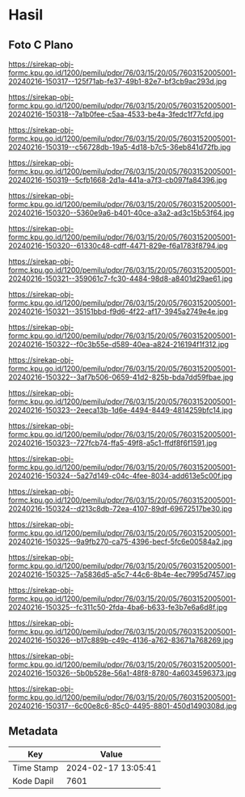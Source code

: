 # Hasil

## Foto C Plano

https://sirekap-obj-formc.kpu.go.id/1200/pemilu/pdpr/76/03/15/20/05/7603152005001-20240216-150317--125f71ab-fe37-49b1-82e7-bf3cb9ac293d.jpg

https://sirekap-obj-formc.kpu.go.id/1200/pemilu/pdpr/76/03/15/20/05/7603152005001-20240216-150318--7a1b0fee-c5aa-4533-be4a-3fedc1f77cfd.jpg

https://sirekap-obj-formc.kpu.go.id/1200/pemilu/pdpr/76/03/15/20/05/7603152005001-20240216-150319--c56728db-19a5-4d18-b7c5-36eb841d72fb.jpg

https://sirekap-obj-formc.kpu.go.id/1200/pemilu/pdpr/76/03/15/20/05/7603152005001-20240216-150319--5cfb1668-2d1a-441a-a7f3-cb097fa84396.jpg

https://sirekap-obj-formc.kpu.go.id/1200/pemilu/pdpr/76/03/15/20/05/7603152005001-20240216-150320--5360e9a6-b401-40ce-a3a2-ad3c15b53f64.jpg

https://sirekap-obj-formc.kpu.go.id/1200/pemilu/pdpr/76/03/15/20/05/7603152005001-20240216-150320--61330c48-cdff-4471-829e-f6a1783f8794.jpg

https://sirekap-obj-formc.kpu.go.id/1200/pemilu/pdpr/76/03/15/20/05/7603152005001-20240216-150321--359061c7-fc30-4484-98d8-a8401d29ae61.jpg

https://sirekap-obj-formc.kpu.go.id/1200/pemilu/pdpr/76/03/15/20/05/7603152005001-20240216-150321--35151bbd-f9d6-4f22-af17-3945a2749e4e.jpg

https://sirekap-obj-formc.kpu.go.id/1200/pemilu/pdpr/76/03/15/20/05/7603152005001-20240216-150322--f0c3b55e-d589-40ea-a824-216194f1f312.jpg

https://sirekap-obj-formc.kpu.go.id/1200/pemilu/pdpr/76/03/15/20/05/7603152005001-20240216-150322--3af7b506-0659-41d2-825b-bda7dd59fbae.jpg

https://sirekap-obj-formc.kpu.go.id/1200/pemilu/pdpr/76/03/15/20/05/7603152005001-20240216-150323--2eeca13b-1d6e-4494-8449-4814259bfc14.jpg

https://sirekap-obj-formc.kpu.go.id/1200/pemilu/pdpr/76/03/15/20/05/7603152005001-20240216-150323--727fcb74-ffa5-49f8-a5c1-ffdf8f6f1591.jpg

https://sirekap-obj-formc.kpu.go.id/1200/pemilu/pdpr/76/03/15/20/05/7603152005001-20240216-150324--5a27d149-c04c-4fee-8034-add613e5c00f.jpg

https://sirekap-obj-formc.kpu.go.id/1200/pemilu/pdpr/76/03/15/20/05/7603152005001-20240216-150324--d213c8db-72ea-4107-89df-69672517be30.jpg

https://sirekap-obj-formc.kpu.go.id/1200/pemilu/pdpr/76/03/15/20/05/7603152005001-20240216-150325--9a9fb270-ca75-4396-becf-5fc6e00584a2.jpg

https://sirekap-obj-formc.kpu.go.id/1200/pemilu/pdpr/76/03/15/20/05/7603152005001-20240216-150325--7a5836d5-a5c7-44c6-8b4e-4ec7995d7457.jpg

https://sirekap-obj-formc.kpu.go.id/1200/pemilu/pdpr/76/03/15/20/05/7603152005001-20240216-150325--fc311c50-2fda-4ba6-b633-fe3b7e6a6d8f.jpg

https://sirekap-obj-formc.kpu.go.id/1200/pemilu/pdpr/76/03/15/20/05/7603152005001-20240216-150326--b17c889b-c49c-4136-a762-83671a768269.jpg

https://sirekap-obj-formc.kpu.go.id/1200/pemilu/pdpr/76/03/15/20/05/7603152005001-20240216-150326--5b0b528e-56a1-48f8-8780-4a6034596373.jpg

https://sirekap-obj-formc.kpu.go.id/1200/pemilu/pdpr/76/03/15/20/05/7603152005001-20240216-150317--6c00e8c6-85c0-4495-8801-450d1490308d.jpg


## Metadata

| Key        | Value               |
| ---------- | ------------------- |
| Time Stamp | 2024-02-17 13:05:41 |
| Kode Dapil | 7601                |



